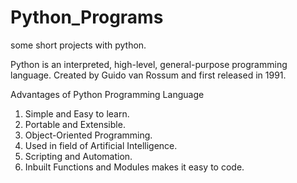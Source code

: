 # Python_Programs
some short projects with python.

Python is an interpreted, high-level, general-purpose programming language. Created by Guido van Rossum and first released in 1991.

Advantages of Python Programming Language 
1. Simple and Easy to learn.
2. Portable and Extensible.
3. Object-Oriented Programming.
4. Used in field of Artificial Intelligence.
5. Scripting and Automation.
6. Inbuilt Functions and Modules makes it easy to code.
